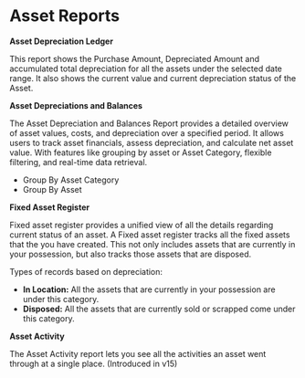 # Asset Reports

**Asset Depreciation Ledger**

This report shows the Purchase Amount, Depreciated Amount and accumulated total depreciation for all the assets under the selected date range. It also shows the current value and current depreciation status of the Asset.

**Asset Depreciations and Balances**

The Asset Depreciation and Balances Report provides a detailed overview of asset values, costs, and depreciation over a specified period. It allows users to track asset financials, assess depreciation, and calculate net asset value. With features like grouping by asset or Asset Category, flexible filtering, and real-time data retrieval.

* Group By Asset Category 
* Group By Asset 

**Fixed Asset Register**

Fixed asset register provides a unified view of all the details regarding current status of an asset. A Fixed asset register tracks all the fixed assets that the you have created. This not only includes assets that are currently in your possession, but also tracks those assets that are disposed.

Types of records based on depreciation:

* **In Location:** All the assets that are currently in your possession are under this category.
* **Disposed:** All the assets that are currently sold or scrapped come under this category.

**Asset Activity**
 
The Asset Activity report lets you see all the activities an asset went through at a single place.
(Introduced in v15)